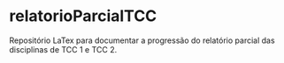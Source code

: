 # relatorioParcialTCC
Repositório LaTex para documentar a progressão do relatório parcial das disciplinas de TCC 1 e TCC 2.
